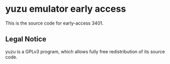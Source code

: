 yuzu emulator early access
=============

This is the source code for early-access 3401.

## Legal Notice

yuzu is a GPLv3 program, which allows fully free redistribution of its source code.